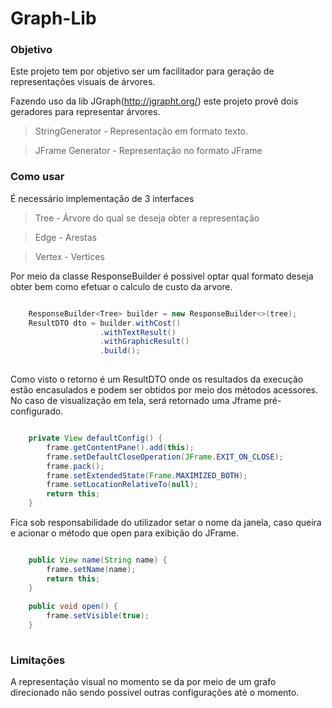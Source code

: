 # Graph-Lib

### Objetivo
Este projeto tem por objetivo ser um facilitador para geração de representações visuais de árvores.

Fazendo uso da lib JGraph(http://jgrapht.org/) este projeto provê dois geradores para representar árvores.

> StringGenerator - Representação em formato texto.

> JFrame Generator - Representação no formato JFrame

### Como usar
É necessário implementação de 3 interfaces

> Tree - Árvore do qual se deseja obter a representação

> Edge - Arestas 

> Vertex - Vertices

Por meio da classe ResponseBuilder é possivel optar qual formato deseja obter bem como efetuar o calculo de custo da arvore.
```java

	ResponseBuilder<Tree> builder = new ResponseBuilder<>(tree);
	ResultDTO dto = builder.withCost()
					.withTextResult()
					.withGraphicResult()
					.build();
						
```
Como visto o retorno é um ResultDTO onde os resultados da execução estão encasulados e podem ser obtidos por meio dos métodos acessores.
No caso de visualização em tela, será retornado uma Jframe pré-configurado.
```java

	private View defaultConfig() {
		frame.getContentPane().add(this);
		frame.setDefaultCloseOperation(JFrame.EXIT_ON_CLOSE);
		frame.pack();
		frame.setExtendedState(Frame.MAXIMIZED_BOTH);
		frame.setLocationRelativeTo(null);
		return this;
	}

```

Fica sob responsabilidade do utilizador setar o nome da janela, caso queira e acionar o método que open para exibição do JFrame.
```java

	public View name(String name) {
		frame.setName(name);
		return this;
	}
	
	public void open() {
		frame.setVisible(true);
	}
	
```

### Limitações
A representação visual no momento se da por meio de um grafo direcionado não sendo possível outras configurações até o momento.